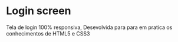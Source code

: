 # Login screen
 Tela de login 100% responsiva, Desevolvida para para em pratica os conhecimentos de HTML5 e CSS3 
